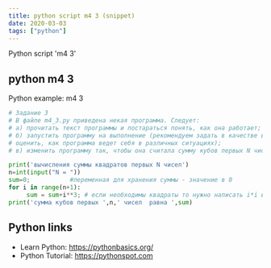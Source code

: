 ```yaml
---
title: python script m4 3 (snippet)
date: 2020-03-03
tags: ["python"]
---
```

Python script 'm4 3'


## python m4 3

Python example: m4 3

```python
# Задание 3
# В файле m4_3.py приведена некая программа. Следует:
# а) прочитать текст программы и постараться понять, как она работает;
# б) запустить программу на выполнение (рекомендуем задать в качестве вводимых значений 1, 10, 0, -5);
# оценить, как программа ведет себя в различных ситуациях);
# в) изменить программу так, чтобы она считала сумму кубов первых N чисел.

print('вычисления суммы квадратов первых N чисел')
n=int(input("N = "))
sum=0;           #переменная для хранения суммы - значение в 0
for i in range(n+1):
     sum = sum+i**3; # если необходимы квадраты то нужно написать i*i или i**2
print('сумма кубов первых ',n,' чисел  pавна ',sum)


```

## Python links

- Learn Python: https://pythonbasics.org/
- Python Tutorial: https://pythonspot.com
